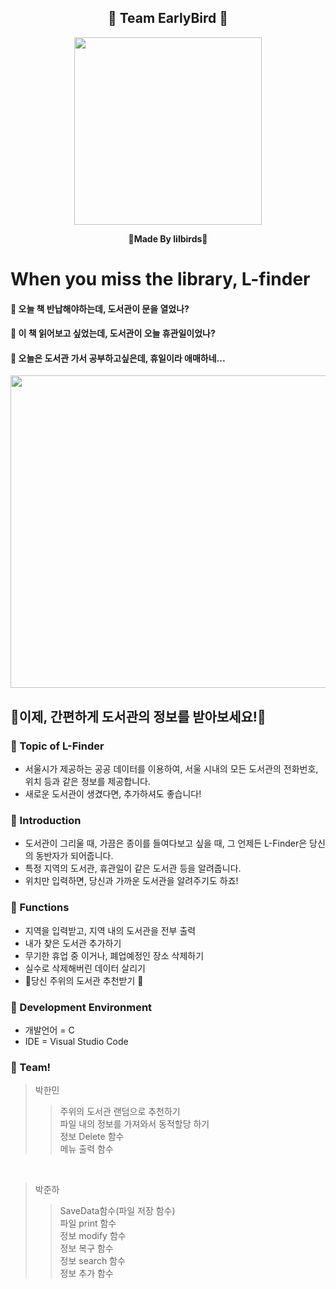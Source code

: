 <div align="center">
  
  ## 🐣 Team EarlyBird 🐣
  
<p align="center"><img src="https://cdn-api.sporky.ai/backends/template/293f050f-cf68-46ab-8936-c75634933ba3/156cd56be53f487591b54aa08fa9e1b1.png" height="300px" width="300px"></p>
  
  **🐤Made By lilbirds🐤**

  
</div>

# When you miss the library, L-finder
#### 🐤 오늘 책 반납해야하는데, 도서관이 문을 열었나?
#### 🐤 이 책 읽어보고 싶었는데, 도서관이 오늘 휴관일이었나?
#### 🐤 오늘은 도서관 가서 공부하고싶은데, 휴일이라 애매하네...
<div align="center">
<p align="center"><img src="https://cdn-api.sporky.ai/backends/template/7c949808-90d5-4c42-bb90-5a6dd433fabe/e2c9e6632c2c4955bfb6e1928f2f5c77.png" height="500px" width="800px"></p>
</div>

## 🔔이제, 간편하게 도서관의 정보를 받아보세요!🔔


### 📓 Topic of L-Finder
 - 서울시가 제공하는 공공 데이터를 이용하여, 서울 시내의 모든 도서관의 전화번호, 위치 등과 같은 정보를 제공합니다.
 - 새로운 도서관이 생겼다면, 추가하셔도 좋습니다!

### 📓 Introduction
 - 도서관이 그리울 때, 가끔은 종이를 들여다보고 싶을 때, 그 언제든 L-Finder은 당신의 동반자가 되어줍니다.
 - 특정 지역의 도서관, 휴관일이 같은 도서관 등을 알려줍니다.
 - 위치만 입력하면, 당신과 가까운 도서관을 알려주기도 하죠!

### 📓 Functions
 - 지역을 입력받고, 지역 내의 도서관을 전부 출력
 - 내가 찾은 도서관 추가하기
 - 무기한 휴업 중 이거나, 폐업예정인 장소 삭제하기
 - 실수로 삭제해버린 데이터 살리기
 - 🐥당신 주위의 도서관 추천받기 🐥

### 📓 Development Environment
 - 개발언어 = C
 - IDE = Visual Studio Code

### 📓 Team!
 > 박한민
  > > 주위의 도서관 랜덤으로 추천하기  <br/>  파일 내의 정보를 가져와서 동적할당 하기 <br/> 정보 Delete 함수 <br/> 메뉴 출력 함수


  
  
  <br/>
  
> 박준하
 > > SaveData함수(파일 저장 함수) <br/> 파일 print 함수  <br/> 정보 modify 함수  <br/> 정보 복구 함수 <br/> 정보 search 함수 <br/> 정보 추가 함수


